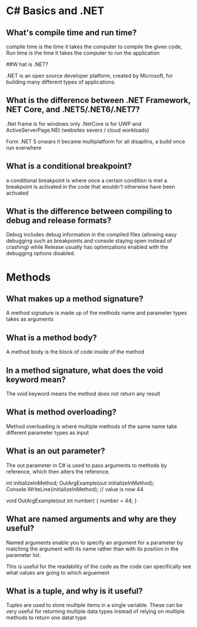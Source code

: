 # C# Basics and .NET
 
## What's compile time and run time?

compile time is the time it takes the computer to compile the given code, Run time is the time it takes the computer to run the application

##W hat is .NET?  

.NET is an open source developer platform, created by Microsoft, for building many different types of applications.

## What is the difference between .NET Framework, NET Core, and .NET5/.NET6/.NET7?  

.Net frame is for windows only
.NetCore is for UWP and ActiveServerPage.NEt (websites severs / cloud workloads)

Form .NET 5 onwars it became multiplatform for all disaplins, a build once run everwhere

## What is a conditional breakpoint?  

a conditional breakpoint is where once a certain condition is met a breakpoint is activated in the code that wouldn't otherwise have been activated

## What is the difference between compiling to debug and release formats?

Debug includes debug information in the compiled files (allowing easy debugging such as breakpoints and console staying open instead of crashing) while Release 
usually has optimizations enabled with the debugging options disabled.

# Methods
 
## What makes up a method signature?  

A method signature is made up of the methods name and parameter types takes as arguments

## What is a method body?  

A method body is the block of code inside of the method

## In a method signature, what does the void keyword mean?  

The void keyword means the method does not return any result

## What is method overloading?  

Method overloading is where multiple methods of the same name take different parameter types as input 

## What is an out parameter?  

The out parameter in C# is used to pass arguments to methods by reference, which then alters the reference.

int initializeInMethod;
OutArgExample(out initializeInMethod);
Console.WriteLine(initializeInMethod);     // value is now 44

void OutArgExample(out int number)
{
    number = 44;
}

## What are named arguments and why are they useful?

Named arguments enable you to specify an argument for a parameter by matching the argument with its name rather than with its position in the parameter list.

This is useful for the readability of the code as the code can specifically see what values are going to which arguement

## What is a tuple, and why is it useful?

Tuples are used to store multiple items in a single variable. These can be very useful for returning multiple data types instead of relying on multiple methods to return one datat type
